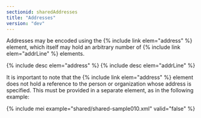 ```yaml
---
sectionid: sharedAddresses
title: "Addresses"
version: "dev"
---
```


Addresses may be encoded using the {% include link elem="address" %} element, which itself
may hold an arbitrary number of {% include link elem="addrLine" %} elements.



{% include desc elem="address" %}
{% include desc elem="addrLine" %}




It is important to note that the {% include link elem="address" %} element does not hold a
reference to the person or organization whose address is specified. This must be provided
in a separate element, as in the following example:

{% include mei example="shared/shared-sample010.xml" valid="false" %}
